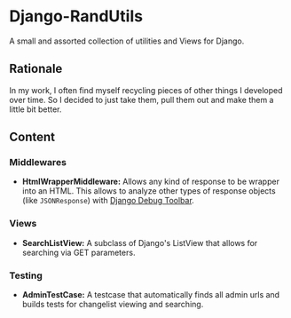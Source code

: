 Django-RandUtils
================

A small and assorted collection of utilities and Views for Django.

Rationale
---------

In my work, I often find myself recycling pieces of other things I developed over time. So I decided to just take them, pull them out and make them a little bit better.

Content
-------

### Middlewares

- **HtmlWrapperMiddleware:** Allows any kind of response to be wrapper into an HTML. This allows to analyze other types of response objects (like `JSONResponse`) with [Django Debug Toolbar](https://github.com/jazzband/django-debug-toolbar).

### Views

- **SearchListView:** A subclass of Django's ListView that allows for searching via GET parameters.

### Testing

- **AdminTestCase:** A testcase that automatically finds all admin urls and builds tests for changelist viewing and searching.
